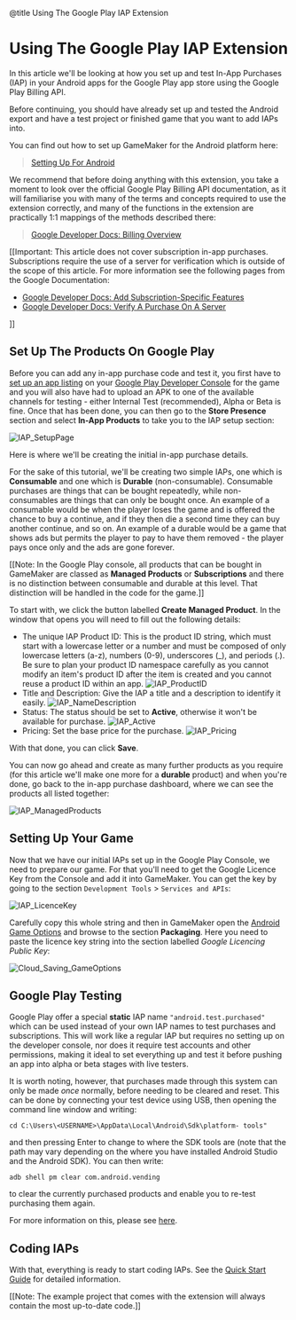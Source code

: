 @title Using The Google Play IAP Extension

# Using The Google Play IAP Extension

In this article we'll be looking at how you set up and test In-App Purchases (IAP) in your Android apps for the Google Play app store using the Google Play Billing API.

Before continuing, you should have already set up and tested the Android export and have a test project or finished game that you want to add IAPs into.

You can find out how to set up GameMaker for the Android platform here:

> [Setting Up For Android](https://help.gamemaker.io/hc/en-us/articles/115001368727-Setting-Up-For-Android)

We recommend that before doing anything with this extension, you take a moment to look over the official Google Play Billing API documentation, as it will familiarise you with many of the terms and concepts required to use the extension correctly, and many of the functions in the extension are practically 1:1 mappings of the methods described there:

> [Google Developer Docs: Billing Overview](https://developer.android.com/google/play/billing/billing_overview)

[[Important: This article does not cover subscription in-app purchases. Subscriptions require the use of a server for verification which is outside of the scope of this article. For more information see the following pages from the Google Documentation:

* [Google Developer Docs: Add Subscription-Specific Features](https://developer.android.com/google/play/billing/subscriptions)
* [Google Developer Docs: Verify A Purchase On A Server](https://developer.android.com/google/play/billing/billing_library_overview#Verify-purchase)

]]
 

## Set Up The Products On Google Play

Before you can add any in-app purchase code and test it, you first have to [set up an app listing](https://support.google.com/googleplay/android-developer/answer/9859152) on your [Google Play Developer Console](https://developer.android.com/distribute/console/index.html) for the game and you will also have had to upload an APK to one of the available channels for testing - either Internal Test (recommended), Alpha or Beta is fine. Once that has been done, you can then go to the **Store Presence** section and select **In-App Products** to take you to the IAP setup section:

![IAP_SetupPage](assets/images/IAP_SetupPage.png)

Here is where we'll be creating the initial in-app purchase details.

For the sake of this tutorial, we'll be creating two simple IAPs, one which is **Consumable** and one which is **Durable** (non-consumable). Consumable purchases are things that can be bought repeatedly, while non-consumables are things that can only be bought once. An example of a consumable would be when the player loses the game and is offered the chance to buy a continue, and if they then die a second time they can buy another continue, and so on. An example of a durable would be a game that shows ads but permits the player to pay to have them removed - the player pays once only and the ads are gone forever.

[[Note: In the Google Play console, all products that can be bought in GameMaker are classed as **Managed Products** or **Subscriptions** and there is no distinction between consumable and durable at this level. That distinction will be handled in the code for the game.]]

To start with, we click the button labelled **Create Managed Product**. In the window that opens you will need to fill out the following details:

* The unique IAP Product ID: This is the product ID string, which must start with a lowercase letter or a number and must be composed of only lowercase letters (a-z), numbers (0-9), underscores (_), and periods (.). Be sure to plan your product ID namespace carefully as you cannot modify an item's product ID after the item is created and you cannot reuse a product ID within an app.
![IAP_ProductID](assets/images/IAP_ProductID.png)
* Title and Description: Give the IAP a title and a description to identify it easily.
![IAP_NameDescription](assets/images/IAP_NameDescription.png)
* Status: The status should be set to **Active**, otherwise it won't be available for purchase.
![IAP_Active](assets/images/IAP_Active.png)
* Pricing: Set the base price for the purchase.
![IAP_Pricing](assets/images/IAP_Pricing.png)

With that done, you can click **Save**.

You can now go ahead and create as many further products as you require (for this article we'll make one more for a **durable** product) and when you're done, go back to the in-app purchase dashboard, where we can see the products all listed together:

![IAP_ManagedProducts](assets/images/IAP_ManagedProducts.png)

## Setting Up Your Game

Now that we have our initial IAPs set up in the Google Play Console, we need to prepare our game. For that you'll need to get the Google Licence Key from the Console and add it into GameMaker. You can get the key by going to the section `Development Tools` > `Services and APIs`:

![IAP_LicenceKey](assets/images/IAP_LicenceKey.png)

Carefully copy this whole string and then in GameMaker open the [Android Game Options](https://manual.gamemaker.io/monthly/en/Settings/Game_Options/Android.htm) and browse to the section **Packaging**. Here you need to paste the licence key string into the section labelled *Google Licencing Public Key*:

![Cloud_Saving_GameOptions](assets/images/Cloud_Saving_GameOptions.png)

## Google Play Testing

Google Play offer a special **static** IAP name `"android.test.purchased"` which can be used instead of your own IAP names to test purchases and subscriptions. This will work like a regular IAP but requires no setting up on the developer console, nor does it require test accounts and other permissions, making it ideal to set everything up and test it before pushing an app into alpha or beta stages with live testers.

It is worth noting, however, that purchases made through this system can only be made *once* normally, before needing to be cleared and reset. This can be done by connecting your test device using USB, then opening the command line window and writing:

```
cd C:\Users\<USERNAME>\AppData\Local\Android\Sdk\platform- tools"
```

and then pressing Enter to change to where the SDK tools are (note that the path may vary depending on the where you have installed Android Studio and the Android SDK). You can then write:

```
adb shell pm clear com.android.vending 
```

to clear the currently purchased products and enable you to re-test purchasing them again.

For more information on this, please see [here](https://developer.android.com/google/play/billing/test).

## Coding IAPs

With that, everything is ready to start coding IAPs. See the [Quick Start Guide](Quick_Start_Guide.md) for detailed information.

[[Note: The example project that comes with the extension will always contain the most up-to-date code.]]
